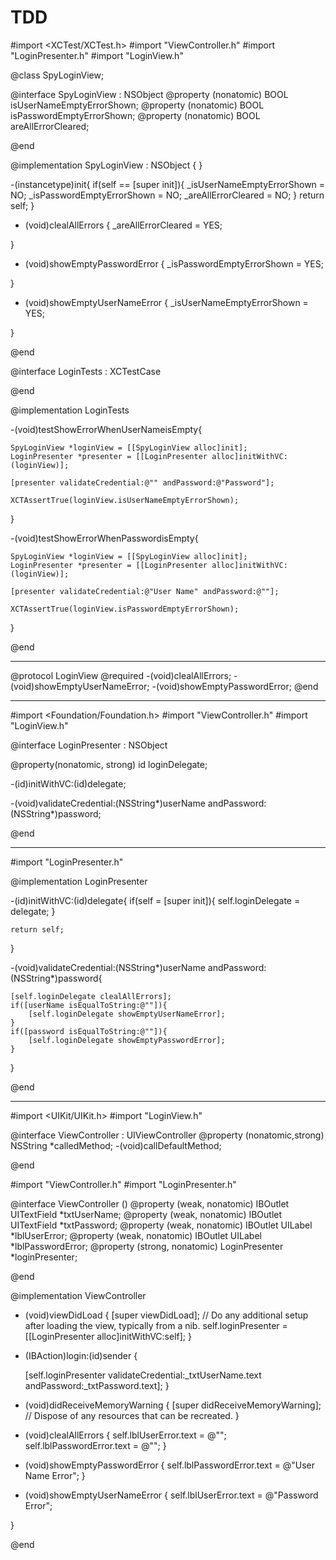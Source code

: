 # TDD

#import <XCTest/XCTest.h>
#import "ViewController.h"
#import "LoginPresenter.h"
#import "LoginView.h"

@class SpyLoginView;

@interface SpyLoginView : NSObject<LoginView>
@property (nonatomic) BOOL isUserNameEmptyErrorShown;
@property (nonatomic) BOOL isPasswordEmptyErrorShown;
@property (nonatomic) BOOL areAllErrorCleared;

@end

@implementation SpyLoginView : NSObject {
}

-(instancetype)init{
    if(self == [super init]){
        _isUserNameEmptyErrorShown = NO;
        _isPasswordEmptyErrorShown = NO;
        _areAllErrorCleared = NO;
    }
    return self;
}

- (void)clealAllErrors {
    _areAllErrorCleared = YES;

}

- (void)showEmptyPasswordError {
    _isPasswordEmptyErrorShown = YES;

}

- (void)showEmptyUserNameError {
    _isUserNameEmptyErrorShown = YES;

}

@end


@interface LoginTests : XCTestCase

@end

@implementation LoginTests

-(void)testShowErrorWhenUserNameisEmpty{
    
    SpyLoginView *loginView = [[SpyLoginView alloc]init];
    LoginPresenter *presenter = [[LoginPresenter alloc]initWithVC:(loginView)];
    
    [presenter validateCredential:@"" andPassword:@"Password"];
    
    XCTAssertTrue(loginView.isUserNameEmptyErrorShown);
}

-(void)testShowErrorWhenPasswordisEmpty{
    
    SpyLoginView *loginView = [[SpyLoginView alloc]init];
    LoginPresenter *presenter = [[LoginPresenter alloc]initWithVC:(loginView)];

    [presenter validateCredential:@"User Name" andPassword:@""];
 
    XCTAssertTrue(loginView.isPasswordEmptyErrorShown);
}


@end


___________________________
@protocol LoginView
@required
-(void)clealAllErrors;
-(void)showEmptyUserNameError;
-(void)showEmptyPasswordError;
@end

______________


#import <Foundation/Foundation.h>
#import "ViewController.h"
#import "LoginView.h"

@interface LoginPresenter : NSObject

@property(nonatomic, strong) id<LoginView> loginDelegate;

-(id)initWithVC:(id<LoginView>)delegate;

-(void)validateCredential:(NSString*)userName andPassword:(NSString*)password;

@end

__________________
#import "LoginPresenter.h"

@implementation LoginPresenter

-(id)initWithVC:(id<LoginView>)delegate{
    if(self = [super init]){
        self.loginDelegate = delegate;
    }
    
    return self;
}

-(void)validateCredential:(NSString*)userName andPassword:(NSString*)password{
    
    [self.loginDelegate clealAllErrors];
    if([userName isEqualToString:@""]){
        [self.loginDelegate showEmptyUserNameError];
    }
    if([password isEqualToString:@""]){
        [self.loginDelegate showEmptyPasswordError];
    }
}

@end

_______________________
#import <UIKit/UIKit.h>
#import "LoginView.h"

@interface ViewController : UIViewController <LoginView>
@property (nonatomic,strong) NSString *calledMethod;
-(void)callDefaultMethod;

@end







#import "ViewController.h"
#import "LoginPresenter.h"

@interface ViewController ()
@property (weak, nonatomic) IBOutlet UITextField *txtUserName;
@property (weak, nonatomic) IBOutlet UITextField *txtPassword;
@property (weak, nonatomic) IBOutlet UILabel *lblUserError;
@property (weak, nonatomic) IBOutlet UILabel *lblPasswordError;
@property (strong, nonatomic) LoginPresenter *loginPresenter;

@end

@implementation ViewController

- (void)viewDidLoad {
    [super viewDidLoad];
    // Do any additional setup after loading the view, typically from a nib.
    self.loginPresenter = [[LoginPresenter alloc]initWithVC:self];
}

- (IBAction)login:(id)sender {
    
    [self.loginPresenter validateCredential:_txtUserName.text andPassword:_txtPassword.text];
}

- (void)didReceiveMemoryWarning {
    [super didReceiveMemoryWarning];
    // Dispose of any resources that can be recreated.
}


- (void)clealAllErrors {
    self.lblUserError.text = @"";
    self.lblPasswordError.text = @"";
}

- (void)showEmptyPasswordError {
    self.lblPasswordError.text = @"User Name Error";
}

- (void)showEmptyUserNameError {
    self.lblUserError.text = @"Password Error";

}


@end


